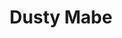 ---
avatar: /images/people/dustymabe.jpg
avatar_small: /images/people/dustymabe_small.jpg
bio: Linux and open source enthusiast. Hacking away in upstream communities.
homepage: https://dustymabe.com/
instagram: null
linkedin: https://www.linkedin.com/in/dustymabe
title: Dusty Mabe
twitter: https://x.com/dustymabe
type: guest
username: dustymabe
youtube: null
---